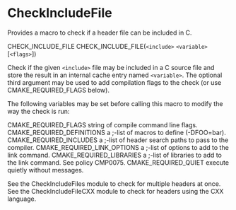   

# CheckIncludeFile  
Provides a macro to check if a header file can be included in C.  



CHECK_INCLUDE_FILE
CHECK_INCLUDE_FILE(```<include>``` ```<variable>``` [```<flags>```])


Check if the given ```<include>``` file may be included in a C
source file and store the result in an internal cache entry named
```<variable>```.  The optional third argument may be used to add
compilation flags to the check (or use CMAKE_REQUIRED_FLAGS below).
  

The following variables may be set before calling this macro to modify
the way the check is run:  


CMAKE_REQUIRED_FLAGS
string of compile command line flags.
CMAKE_REQUIRED_DEFINITIONS
a ;-list of macros to define (-DFOO=bar).
CMAKE_REQUIRED_INCLUDES
a ;-list of header search paths to pass to
the compiler.
CMAKE_REQUIRED_LINK_OPTIONS
a ;-list of options to add to the link command.
CMAKE_REQUIRED_LIBRARIES
a ;-list of libraries to add to the link
command. See policy CMP0075.
CMAKE_REQUIRED_QUIET
execute quietly without messages.
  

See the CheckIncludeFiles module to check for multiple headers
at once.  See the CheckIncludeFileCXX module to check for headers
using the CXX language.  

